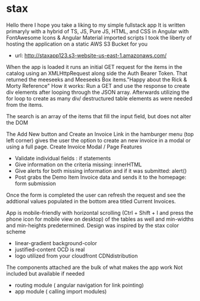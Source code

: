# stax
Hello there I hope you take a liking to my simple fullstack app
It is written primaryly with a hybrid of TS, JS, Pure JS, HTML, and CSS in Angular with FontAwesome Icons & Angular Material imported scripts
I took the liberty of hosting the application on a static AWS S3 Bucket for you
- url: http://staxapp123.s3-website-us-east-1.amazonaws.com/

When the app is loaded it runs an initial GET request for the items 
in the catalog using an XMLHttpRequest along side the Auth Bearer Token.
That returned the meeseeks and Meeseeks Box items."Happy about the Rick & Morty Reference" 
How it works:
Run a GET and use the response to create div elements after looping through the JSON array.
Afterwards utilizing the for loop to create as many div/ destructured table elements as were
needed from the items. 

The search is an array of the items that fill the input field, but does not alter the DOM

The Add New button and Create an Invoice Link in the hamburger menu (top left corner) gives the user the option to 
create an new invoice in a modal or using a full page. 
Create Invoice Modal / Page Features
- Validate individual fields : if statements
- Give information on the criteria missing: innerHTML
- Give alerts for both missing information and if it was submitted: alert()
- Post grabs the Demo Item Invoice data and sends it to the homepage: form submission

Once the form is completed the user can refresh the request and see the addtional values populated
in the bottom area titled Current Invoices.

App is mobile-friendly with horizontal scrolling (Ctrl + Shift + I and press the phone icon for mobile view on desktop)
of the tables as well and min-widths and min-heights predetermined.
Design was inspired by the stax color scheme
- linear-gradient background-color 
- justified-content OCD is real 
- logo utilized from your cloudfront CDNdistribution

The components attached are the bulk of what makes the app work
Not included but available if needed 
- routing module ( angular navigation for link pointing)
- app module ( calling import modules)




